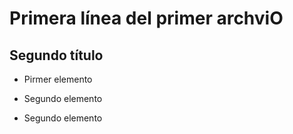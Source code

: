 # Primera línea del primer archviO
## Segundo título

* Pirmer elemento

* Segundo elemento
* Segundo elemento











